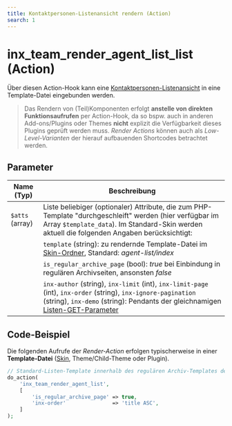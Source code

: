 ```yaml
---
title: Kontaktpersonen-Listenansicht rendern (Action)
search: 1
---
```


# inx_team_render_agent_list_list (Action)

Über diesen Action-Hook kann eine [Kontaktpersonen-Listenansicht](../komponenten/kontaktpersonen-listen.html) in eine Template-Datei eingebunden werden.

> Das Rendern von (Teil)Komponenten erfolgt **anstelle von direkten Funktionsaufrufen** per Action-Hook, da so bspw. auch in anderen Add-ons/Plugins oder Themes **nicht** explizit die Verfügbarkeit dieses Plugins geprüft werden muss. <i>Render Actions</i> können auch als <i>Low-Level-Varianten</i> der hierauf aufbauenden Shortcodes betrachtet werden.

## Parameter

| Name (Typ) | Beschreibung |
| ---------- | ------------ |
| `$atts` (array) | Liste beliebiger (optionaler) Attribute, die zum PHP-Template "durchgeschleift" werden (hier verfügbar im Array `$template_data`). Im Standard-Skin werden aktuell die folgenden Angaben berücksichtigt: |
| | `template` (string): zu rendernde Template-Datei im [Skin-Ordner](../anpassung-erweiterung/skins.html#Ordner), Standard: *agent-list/index* |
| | `is_regular_archive_page` (bool): *true* bei Einbindung in regulären Archivseiten, ansonsten *false* |
| | `inx-author` (string), `inx-limit` (int), `inx-limit-page` (int), `inx-order` (string), `inx-ignore-pagination` (string), `inx-demo` (string): Pendants der gleichnamigen [Listen-GET-Parameter](../schnellstart/listen-attribute.html#GET-Parameter) |

## Code-Beispiel

Die folgenden Aufrufe der <i>Render-Action</i> erfolgen typischerweise in einer **Template-Datei** ([Skin](../anpassung-erweiterung/skins.html), Theme/Child-Theme oder Plugin).

```php
// Standard-Listen-Template innerhalb des regulären Archiv-Templates der Kontaktpersonen-Beitragsart rendern
do_action(
	'inx_team_render_agent_list',
	[
		'is_regular_archive_page' => true,
		'inx-order'               => 'title ASC',
	]
);
```
